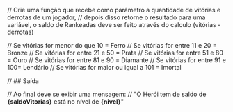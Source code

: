 // Crie uma função que recebe como parâmetro a quantidade de vitórias e derrotas de um jogador,
// depois disso retorne o resultado para uma variável, o saldo de Rankeadas deve ser feito através do calculo (vitórias - derrotas)

// Se vitórias for menor do que 10 = Ferro
// Se vitórias for entre 11 e 20 = Bronze
// Se vitórias for entre 21 e 50 = Prata
// Se vitórias for entre 51 e 80 = Ouro
// Se vitórias for entre 81 e 90 = Diamante
// Se vitórias for entre 91 e 100= Lendário
// Se vitórias for maior ou igual a 101 = Imortal

// ## Saída

// Ao final deve se exibir uma mensagem:
// "O Herói tem de saldo de **{saldoVitorias}** está no nível de **{nivel}**"
 
